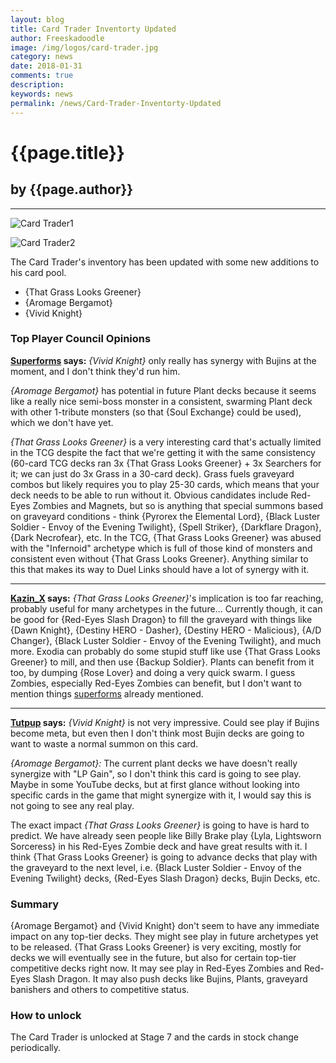 ```yaml
---
layout: blog
title: Card Trader Inventorty Updated
author: Freeskadoodle
image: /img/logos/card-trader.jpg
category: news
date: 2018-01-31
comments: true
description: 
keywords: news
permalink: /news/Card-Trader-Inventorty-Updated
---
```


# {{page.title}}
## by {{page.author}} 

----

![Card Trader1](https://media.discordapp.net/attachments/358808598811377675/408063440524148736/ctjan29.jpg?width=1215&height=427)

![Card Trader2](https://i.imgur.com/GTgOiRG.png)

The Card Trader's inventory has been updated with some new additions to his card pool.

- {That Grass Looks Greener}
- {Aromage Bergamot}
- {Vivid Knight}

### Top Player Council Opinions
**[Superforms](/authors/superforms/) says:** 
*{Vivid Knight}* only really has synergy with Bujins at the moment, and I don't think they'd run him. 

*{Aromage Bergamot}* has potential in future Plant decks because it seems like a really nice semi-boss monster in a consistent, swarming Plant deck with other 1-tribute monsters (so that {Soul Exchange} could be used), which we don't have yet.

*{That Grass Looks Greener}* is a very interesting card that's actually limited in the TCG despite the fact that we're getting it with the same consistency (60-card TCG decks ran 3x {That Grass Looks Greener} + 3x Searchers for it; we can just do 3x Grass in a 30-card deck). Grass fuels graveyard combos but likely requires you to play 25-30 cards, which means that your deck needs to be able to run without it. 
Obvious candidates include Red-Eyes Zombies and Magnets, but so is anything that special summons based on graveyard conditions - think {Pyrorex the Elemental Lord}, {Black Luster Soldier - Envoy of the Evening Twilight}, {Spell Striker}, {Darkflare Dragon}, {Dark Necrofear}, etc. 
In the TCG, {That Grass Looks Greener} was abused with the "Infernoid" archetype which is full of those kind of monsters and consistent even without {That Grass Looks Greener}. Anything similar to this that makes its way to Duel Links should have a lot of synergy with it.

------

**[Kazin_X](/authors/kazin_x/)  says:** 
*{That Grass Looks Greener}*'s implication is too far reaching, probably useful for many archetypes in the future...
Currently though, it can be good for {Red-Eyes Slash Dragon} to fill the graveyard with things like {Dawn Knight}, {Destiny HERO - Dasher}, {Destiny HERO - Malicious}, {A/D Changer}, {Black Luster Soldier - Envoy of the Evening Twilight}, and much more.
Exodia can probably do some stupid stuff like use {That Grass Looks Greener} to mill, and then use {Backup Soldier}.
Plants can benefit from it too, by dumping {Rose Lover} and doing a very quick swarm.
I guess Zombies, especially Red-Eyes Zombies can benefit, but I don't want to mention things <a href="https://duellinksmeta.netlify.com/authors/superforms.html">superforms</a> already mentioned.

------

**[Tutpup](/authors/tutpup/) says:** 
*{Vivid Knight}* is not very impressive. Could see play if Bujins become meta, but even then I don't think most Bujin decks are going to want to waste a normal summon on this card.

*{Aromage Bergamot}:* The current plant decks we have doesn't really synergize with "LP Gain", so I don't think this card is going to see play. Maybe in some YouTube decks, but at first glance without looking into specific cards in the game that might synergize with it, I would say this is not going to see any real play.

The exact impact *{That Grass Looks Greener}* is going to have is hard to predict. We have already seen people like Billy Brake play {Lyla, Lightsworn Sorceress} in his Red-Eyes Zombie deck and have great results with it. I think {That Grass Looks Greener} is going to advance decks that play with the graveyard to the next level, i.e. {Black Luster Soldier - Envoy of the Evening Twilight} decks, {Red-Eyes Slash Dragon} decks, Bujin Decks, etc. 

### Summary

{Aromage Bergamot} and {Vivid Knight} don't seem to have any immediate impact on any top-tier decks. They might see play in future archetypes yet to be released.
{That Grass Looks Greener} is very exciting, mostly for decks we will eventually see in the future, but also for certain top-tier competitive decks right now. It may see play in Red-Eyes Zombies and Red-Eyes Slash Dragon. It may also push decks like Bujins, Plants, graveyard banishers and others to competitive status.

### How to unlock

The Card Trader is unlocked at Stage 7 and the cards in stock change periodically.